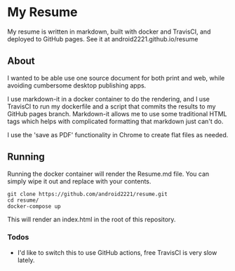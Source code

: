 # My Resume
My resume is written in markdown, built with docker and TravisCI, and deployed to GitHub pages. See it at android2221.github.io/resume

## About
I wanted to be able use one source document for both print and web, while avoiding cumbersome desktop publishing apps.

I use markdown-it in a docker container to do the rendering, and I use TravisCI to run my dockerfile and a script that commits the results to my GitHub pages branch. Markdown-it allows me to use some traditional HTML tags which helps with complicated formatting that markdown just can't do. 

I use the 'save as PDF' functionality in Chrome to create flat files as needed.

## Running
Running the docker container will render the Resume.md file. You can simply wipe it out and replace with your contents.
```
git clone https://github.com/android2221/resume.git
cd resume/
docker-compose up
```

This will render an index.html in the root of this repository.


### Todos
- I'd like to switch this to use GitHub actions, free TravisCI is very slow lately.
